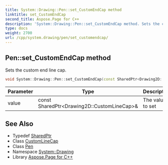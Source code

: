 ```yaml
---
title: System::Drawing::Pen::set_CustomEndCap method
linktitle: set_CustomEndCap
second_title: Aspose.Page for C++
description: 'System::Drawing::Pen::set_CustomEndCap method. Sets the custom end line cap in C++.'
type: docs
weight: 2700
url: /cpp/system.drawing/pen/set_customendcap/
---
```

## Pen::set_CustomEndCap method


Sets the custom end line cap.

```cpp
void System::Drawing::Pen::set_CustomEndCap(const SharedPtr<Drawing2D::CustomLineCap> &value)
```


| Parameter | Type | Description |
| --- | --- | --- |
| value | const SharedPtr\<Drawing2D::CustomLineCap\>\& | The value to set |

## See Also

* Typedef [SharedPtr](../../../system/sharedptr/)
* Class [CustomLineCap](../../../system.drawing.drawing2d/customlinecap/)
* Class [Pen](../)
* Namespace [System::Drawing](../../)
* Library [Aspose.Page for C++](../../../)
